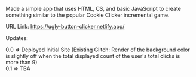 Made a simple app that uses HTML, CS, and basic JavaScript to create something similar to the popular Cookie Clicker incremental game.

URL Link: https://ugly-button-clicker.netlify.app/

Updates:

0.0 => Deployed Initial Site (Existing Glitch: Render of the background color is slightly off when the total displayed count of the user's total clicks is more than 9)  
0.1 => TBA
